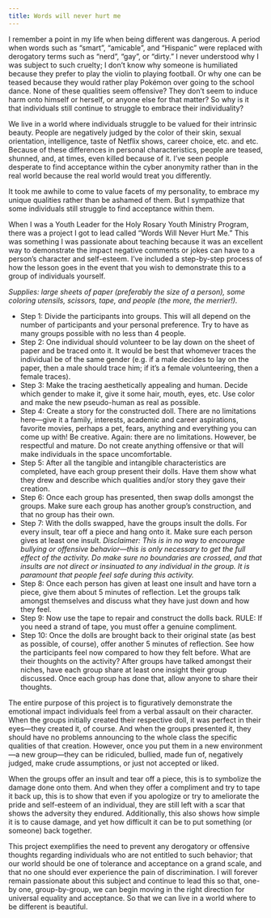 ```yaml
---
title: Words will never hurt me
---
```

I remember a point in my life when being different was dangerous. A period when words such as “smart”, “amicable”, and “Hispanic” were replaced with derogatory terms such as “nerd”, “gay”, or “dirty.” I never understood why I was subject to such cruelty; I don’t know why someone is humiliated because they prefer to play the violin to playing football. Or why one can be teased because they would rather play Pokémon over going to the school dance. None of these qualities seem offensive? They don’t seem to induce harm onto himself or herself, or anyone else for that matter? So why is it that individuals still continue to struggle to embrace their individuality?

We live in a world where individuals struggle to be valued for their intrinsic beauty. People are negatively judged by the color of their skin, sexual orientation, intelligence, taste of Netflix shows, career choice, etc. and etc. Because of these differences in personal characteristics, people are teased, shunned, and, at times, even killed because of it. I’ve seen people desperate to find acceptance within the cyber anonymity rather than in the real world because the real world would treat you differently.

It took me awhile to come to value facets of my personality, to embrace my unique qualities rather than be ashamed of them. But I sympathize that some individuals still struggle to find acceptance within them.

When I was a Youth Leader for the Holy Rosary Youth Ministry Program, there was a project I got to lead called “Words Will Never Hurt Me.” This was something I was passionate about teaching because it was an excellent way to demonstrate the impact negative comments or jokes can have to a person’s character and self-esteem. I’ve included a step-by-step process of how the lesson goes in the event that you wish to demonstrate this to a group of individuals yourself.

*Supplies: large sheets of paper (preferably the size of a person), some coloring utensils, scissors, tape, and people (the more, the merrier!).*
- Step 1: Divide the participants into groups. This will all depend on the number of participants and your personal preference. Try to have as many groups possible with no less than 4 people.
- Step 2: One individual should volunteer to be lay down on the sheet of paper and be traced onto it. It would be best that whomever traces the individual be of the same gender (e.g. if a male decides to lay on the paper, then a male should trace him; if it’s a female volunteering, then a female traces).
- Step 3: Make the tracing aesthetically appealing and human. Decide which gender to make it, give it some hair, mouth, eyes, etc. Use color and make the new pseudo-human as real as possible.
- Step 4: Create a story for the constructed doll. There are no limitations here—give it a family, interests, academic and career aspirations, favorite movies, perhaps a pet, fears, anything and everything you can come up with! Be creative. Again: there are no limitations. However, be respectful and mature. Do not create anything offensive or that will make individuals in the space uncomfortable.
- Step 5: After all the tangible and intangible characteristics are completed, have each group present their dolls. Have them show what they drew and describe which qualities and/or story they gave their creation.
- Step 6: Once each group has presented, then swap dolls amongst the groups. Make sure each group has another group’s construction, and that no group has their own.
- Step 7: With the dolls swapped, have the groups insult the dolls. For every insult, tear off a piece and hang onto it. Make sure each person gives at least one insult.
*Disclaimer: This is in no way to encourage bullying or offensive behavior—this is only necessary to get the full effect of the activity. Do make sure no boundaries are crossed, and that insults are not direct or insinuated to any individual in the group. It is paramount that people feel safe during this activity.*
- Step 8: Once each person has given at least one insult and have torn a piece, give them about 5 minutes of reflection. Let the groups talk amongst themselves and discuss what they have just down and how they feel.
- Step 9: Now use the tape to repair and construct the dolls back. RULE: If you need a strand of tape, you must offer a genuine compliment.
- Step 10: Once the dolls are brought back to their original state (as best as possible, of course), offer another 5 minutes of reflection. See how the participants feel now compared to how they felt before. What are their thoughts on the activity? After groups have talked amongst their niches, have each group share at least one insight their group discussed. Once each group has done that, allow anyone to share their thoughts.

The entire purpose of this project is to figuratively demonstrate the emotional impact individuals feel from a verbal assault on their character. When the groups initially created their respective doll, it was perfect in their eyes—they created it, of course. And when the groups presented it, they should have no problems announcing to the whole class the specific qualities of that creation. However, once you put them in a new environment—a new group—they can be ridiculed, bullied, made fun of, negatively judged, make crude assumptions, or just not accepted or liked.

When the groups offer an insult and tear off a piece, this is to symbolize the damage done onto them. And when they offer a compliment and try to tape it back up, this is to show that even if you apologize or try to ameliorate the pride and self-esteem of an individual, they are still left with a scar that shows the adversity they endured. Additionally, this also shows how simple it is to cause damage, and yet how difficult it can be to put something (or someone) back together.

This project exemplifies the need to prevent any derogatory or offensive thoughts regarding individuals who are not entitled to such behavior; that our world should be one of tolerance and acceptance on a grand scale, and that no one should ever experience the pain of discrimination. I will forever remain passionate about this subject and continue to lead this so that, one-by one, group-by-group, we can begin moving in the right direction for universal equality and acceptance. So that we can live in a world where to be different is beautiful.

